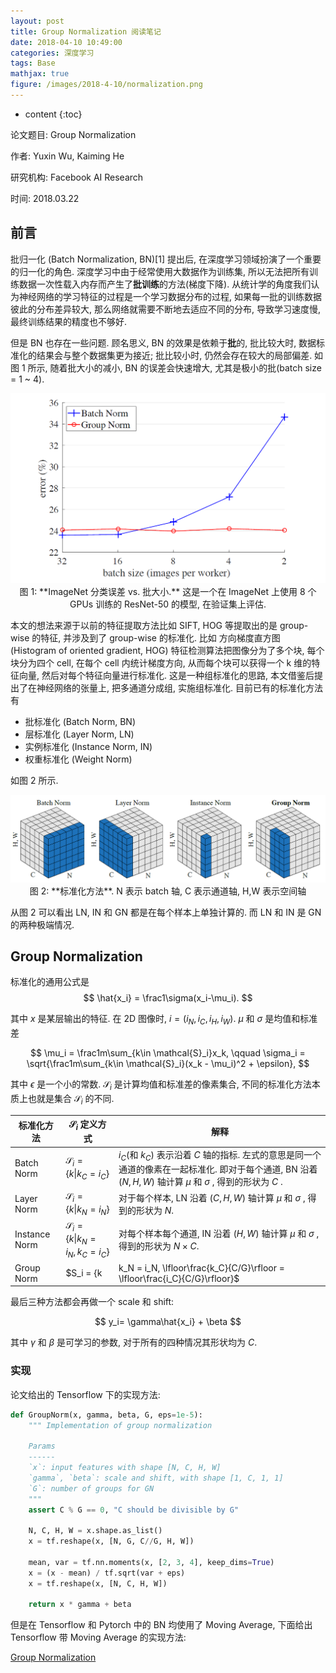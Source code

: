 ```yaml
---
layout: post
title: Group Normalization 阅读笔记
date: 2018-04-10 10:49:00
categories: 深度学习
tags: Base
mathjax: true
figure: /images/2018-4-10/normalization.png
---
```


* content
{:toc}

论文题目: Group Normalization

作者: Yuxin Wu, Kaiming He

研究机构: Facebook AI Research

时间: 2018.03.22



## 前言
批归一化 (Batch Normalization, BN)[1] 提出后, 在深度学习领域扮演了一个重要的归一化的角色. 深度学习中由于经常使用大数据作为训练集, 所以无法把所有训练数据一次性载入内存而产生了**批训练**的方法(梯度下降). 从统计学的角度我们认为神经网络的学习特征的过程是一个学习数据分布的过程, 如果每一批的训练数据彼此的分布差异较大, 那么网络就需要不断地去适应不同的分布, 导致学习速度慢, 最终训练结果的精度也不够好. 

但是 BN 也存在一些问题. 顾名思义, BN 的效果是依赖于**批**的, 批比较大时, 数据标准化的结果会与整个数据集更为接近; 批比较小时, 仍然会存在较大的局部偏差. 如图 1 所示, 随着批大小的减小, BN 的误差会快速增大, 尤其是极小的批(batch size = 1 ~ 4). 

<center>
<img src="/images/2018-4-10/error.png" width="600" /><br />
图 1: **ImageNet 分类误差 vs. 批大小.** 这是一个在 ImageNet 上使用 8 个 GPUs 训练的 ResNet-50 的模型, 在验证集上评估.
</center>

本文的想法来源于以前的特征提取方法比如 SIFT, HOG 等提取出的是 group-wise 的特征, 并涉及到了 group-wise 的标准化. 比如 方向梯度直方图 (Histogram of oriented gradient, HOG) 特征检测算法把图像分为了多个块, 每个块分为四个 cell, 在每个 cell 内统计梯度方向, 从而每个块可以获得一个 k 维的特征向量, 然后对每个特征向量进行标准化. 这是一种组标准化的思路, 本文借鉴后提出了在神经网络的张量上, 把多通道分成组, 实施组标准化. 目前已有的标准化方法有

* 批标准化 (Batch Norm, BN)
* 层标准化 (Layer Norm, LN)
* 实例标准化 (Instance Norm, IN)
* 权重标准化 (Weight Norm)

如图 2 所示. 

<center>
<img src="/images/2018-4-10/normalization.png" /><br />
图 2: **标准化方法**. N 表示 batch 轴, C 表示通道轴, H,W 表示空间轴
</center>

从图 2 可以看出 LN, IN 和 GN 都是在每个样本上单独计算的. 而 LN 和 IN 是 GN 的两种极端情况.

## Group Normalization
标准化的通用公式是
$$
\hat{x_i} = \frac1\sigma(x_i-\mu_i).
$$

其中 $x$ 是某层输出的特征. 在 2D 图像时, $i = (i_N, i_C, i_H, i_W)$. $\mu$ 和 $\sigma$ 是均值和标准差

$$
\mu_i = \frac1m\sum_{k\in \mathcal{S}_i}x_k, \qquad \sigma_i = \sqrt{\frac1m\sum_{k\in \mathcal{S}_i}(x_k - \mu_i)^2 + \epsilon},
$$

其中 $\epsilon$ 是一个小的常数. $\mathcal{S}_i$ 是计算均值和标准差的像素集合, 不同的标准化方法本质上也就是集合 $\mathcal{S}_i$ 的不同. 

| 标准化方法    | $\mathcal{S}_i$ 定义方式                                     | 解释                                                         |
| ------------- | ------------------------------------------------------------ | ------------------------------------------------------------ |
| Batch Norm    | $\mathcal{S}_i = \{k\lvert k_C = i_C\}$                            | $i_C$(和 $k_C$) 表示沿着 $C$ 轴的指标. 左式的意思是同一个通道的像素在一起标准化. 即对于每个通道, BN 沿着 $(N, H, W)$ 轴计算 $\mu$ 和 $\sigma$ , 得到的形状为 $C$ . |
| Layer Norm    | $\mathcal{S}_i = \{k\lvert k_N = i_N\}$                            | 对于每个样本, LN 沿着 $(C, H, W)$ 轴计算 $\mu$ 和 $\sigma$ , 得到的形状为 $N$. |
| Instance Norm | $\mathcal{S}_i = \{k\lvert k_N = i_N, k_C = i_C\}$                 | 对每个样本每个通道, IN 沿着 $(H, W)$ 轴计算 $\mu$ 和 $\sigma$ , 得到的形状为 $N\times C$. |
| Group Norm    | $S_i = \{k|k_N = i_N, \lfloor\frac{k_C}{C/G}\rfloor = \lfloor\frac{i_C}{C/G}\rfloor\}$ | $G$ 表示分组的数量, 是一个预定义的超参数(一般选择 $G=32$). $C/G$ 是每个组的通道数, 第二个等式条件表示对处于同一组的像素计算均值和标准差. 最终得到的形状为 $N\times (C/G)$ . |

最后三种方法都会再做一个 scale 和 shift:

$$
y_i= \gamma\hat{x_i} + \beta
$$

其中 $\gamma$ 和 $\beta$ 是可学习的参数, 对于所有的四种情况其形状均为 $C$.

### 实现

论文给出的 Tensorflow 下的实现方法:

```python
def GroupNorm(x, gamma, beta, G, eps=1e-5):
    """ Implementation of group normalization
    
    Params
    ------
    `x`: input features with shape [N, C, H, W]
    `gamma`, `beta`: scale and shift, with shape [1, C, 1, 1]
    `G`: number of groups for GN
    """
    assert C % G == 0, "C should be divisible by G"
    
    N, C, H, W = x.shape.as_list()
    x = tf.reshape(x, [N, G, C//G, H, W])
    
    mean, var = tf.nn.moments(x, [2, 3, 4], keep_dims=True)
    x = (x - mean) / tf.sqrt(var + eps)
    x = tf.reshape(x, [N, C, H, W])
    
    return x * gamma + beta
```

但是在 Tensorflow 和 Pytorch 中的 BN 均使用了 Moving Average, 下面给出 Tensorflow 带 Moving Average 的实现方法:

[Group Normalization](https://github.com/Jarvis73/Group_Normalization)
